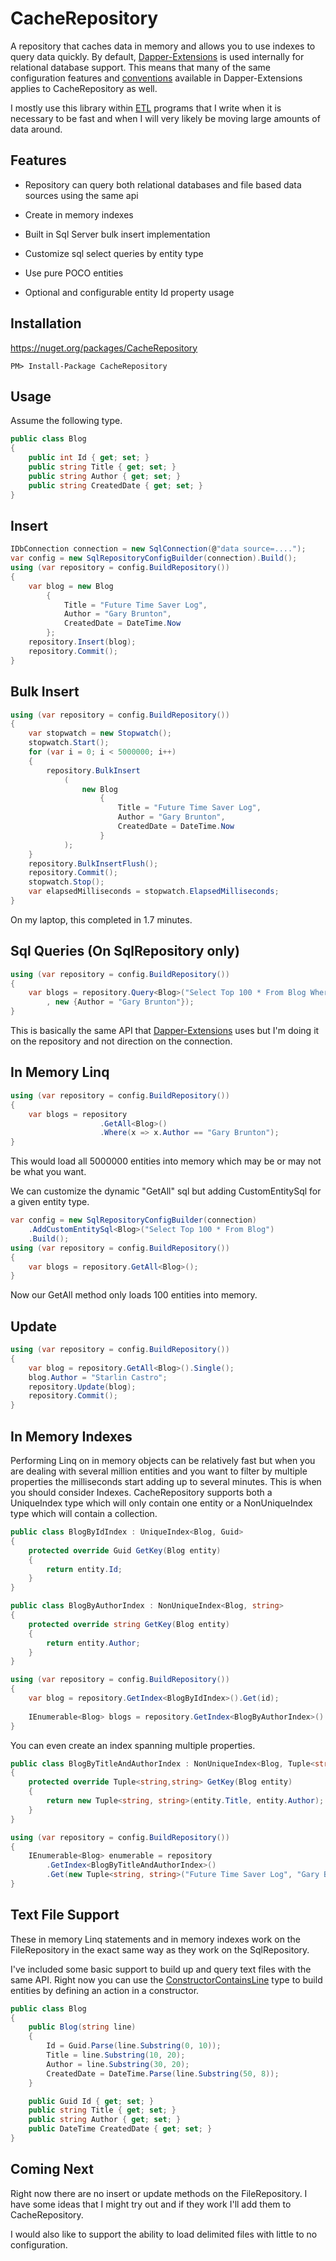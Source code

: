 # CacheRepository

A repository that caches data in memory and allows you to use indexes to query data quickly. By default, [Dapper-Extensions](https://github.com/tmsmith/Dapper-Extensions) is used internally for relational database support. This means that many of the same configuration features and [conventions](https://github.com/tmsmith/Dapper-Extensions/blob/master/readme.md#naming-conventions) available in Dapper-Extensions applies to CacheRepository as well. 

I mostly use this library within [ETL](http://en.wikipedia.org/wiki/Extract,_transform,_load) programs that I write when it is necessary to be fast and when I will very likely be moving large amounts of data around.

## Features

* Repository can query both relational databases and file based data sources using the same api

* Create in memory indexes 

* Built in Sql Server bulk insert implementation

* Customize sql select queries by entity type

* Use pure POCO entities 

* Optional and configurable entity Id property usage

## Installation

https://nuget.org/packages/CacheRepository

```
PM> Install-Package CacheRepository
```

## Usage

Assume the following type.

```c#
public class Blog
{
    public int Id { get; set; }
    public string Title { get; set; }
    public string Author { get; set; }
    public string CreatedDate { get; set; }
}
```

## Insert

```c#
IDbConnection connection = new SqlConnection(@"data source=....");
var config = new SqlRepositoryConfigBuilder(connection).Build();
using (var repository = config.BuildRepository())
{
	var blog = new Blog
		{
			Title = "Future Time Saver Log",
			Author = "Gary Brunton",
			CreatedDate = DateTime.Now
		};
	repository.Insert(blog);
	repository.Commit();
}
```

## Bulk Insert

```c#
using (var repository = config.BuildRepository())
{
	var stopwatch = new Stopwatch();
	stopwatch.Start();
	for (var i = 0; i < 5000000; i++)
	{
		repository.BulkInsert
			(
				new Blog
					{
						Title = "Future Time Saver Log",
						Author = "Gary Brunton",
						CreatedDate = DateTime.Now
					}
			);
	}
	repository.BulkInsertFlush();
	repository.Commit();
	stopwatch.Stop();
	var elapsedMilliseconds = stopwatch.ElapsedMilliseconds;
}
```

On my laptop, this completed in 1.7 minutes.

## Sql Queries (On SqlRepository only)

```c#
using (var repository = config.BuildRepository())
{
	var blogs = repository.Query<Blog>("Select Top 100 * From Blog Where Author = @Author"
		, new {Author = "Gary Brunton"});
}
```

This is basically the same API that [Dapper-Extensions](https://github.com/tmsmith/Dapper-Extensions) uses but I'm doing it on the repository and not direction on the connection.

## In Memory Linq

```c#
using (var repository = config.BuildRepository())
{
	var blogs = repository
					.GetAll<Blog>()
					.Where(x => x.Author == "Gary Brunton");
}
```

This would load all 5000000 entities into memory which may be or may not be what you want.

We can customize the dynamic "GetAll" sql but adding CustomEntitySql for a given entity type. 

```c#
var config = new SqlRepositoryConfigBuilder(connection)
	.AddCustomEntitySql<Blog>("Select Top 100 * From Blog")
	.Build();
using (var repository = config.BuildRepository())
{
	var blogs = repository.GetAll<Blog>();
}
```

Now our GetAll method only loads 100 entities into memory.

## Update

```c#
using (var repository = config.BuildRepository())
{
	var blog = repository.GetAll<Blog>().Single();
	blog.Author = "Starlin Castro";
	repository.Update(blog);
	repository.Commit();
}
```

## In Memory Indexes

Performing Linq on in memory objects can be relatively fast but when you are dealing with several million entities and you want to filter by multiple properties the milliseconds start adding up to several minutes. This is when you should consider Indexes. CacheRepository supports both a UniqueIndex type which will only contain one entity or a NonUniqueIndex type which will contain a collection.

```c#
public class BlogByIdIndex : UniqueIndex<Blog, Guid>
{
	protected override Guid GetKey(Blog entity)
	{
		return entity.Id;
	}
}

public class BlogByAuthorIndex : NonUniqueIndex<Blog, string>
{
	protected override string GetKey(Blog entity)
	{
		return entity.Author;
	}
}

using (var repository = config.BuildRepository())
{
	var blog = repository.GetIndex<BlogByIdIndex>().Get(id);
	
	IEnumerable<Blog> blogs = repository.GetIndex<BlogByAuthorIndex>().Get("Gary Brunton");
}
```

You can even create an index spanning multiple properties.

```c#
public class BlogByTitleAndAuthorIndex : NonUniqueIndex<Blog, Tuple<string,string>>
{
	protected override Tuple<string,string> GetKey(Blog entity)
	{
		return new Tuple<string, string>(entity.Title, entity.Author);
	}
}

using (var repository = config.BuildRepository())
{
	IEnumerable<Blog> enumerable = repository
		.GetIndex<BlogByTitleAndAuthorIndex>()
		.Get(new Tuple<string, string>("Future Time Saver Log", "Gary Brunton"));
}
```

## Text File Support

These in memory Linq statements and in memory indexes work on the FileRepository in the exact same way as they work on the SqlRepository.

I've included some basic support to build up and query text files with the same API. Right now you can use the [ConstructorContainsLine](https://github.com/gbrunton/CacheRepository/blob/master/CacheRepository/FileEntityFactoryStrategies/ConstructorContainsLine.cs) type to build entities by defining an action in a constructor.

```c#
public class Blog
{
	public Blog(string line)
	{
		Id = Guid.Parse(line.Substring(0, 10));
		Title = line.Substring(10, 20);
		Author = line.Substring(30, 20);
		CreatedDate = DateTime.Parse(line.Substring(50, 8));
	}

	public Guid Id { get; set; }
	public string Title { get; set; }
	public string Author { get; set; }
	public DateTime CreatedDate { get; set; }
}
```

## Coming Next

Right now there are no insert or update methods on the FileRepository. I have some ideas that I might try out and if they work I'll add them to CacheRepository.

I would also like to support the ability to load delimited files with little to no configuration.